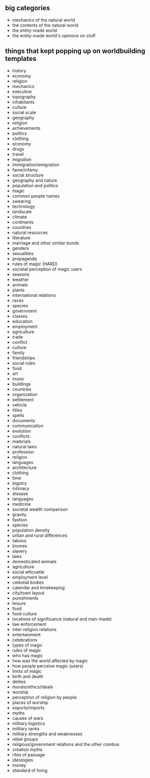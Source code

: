 ## big categories
- mechanics of the natural world
- the contents of the natural world
- the entity-made world
- the entity-made world's opinions on stuff 

## things that kept popping up on worldbuilding templates
- history
- economy
- religion
- mechanics
- executive
- topography
- inhabitants
- culture
- social scale
- geography
- religion
- achievements
- politics
- clothing
- economy
- drugs
- travel
- migration
- immigration/emigration
- fame/infamy
- social structure
- geography and nature
- population and politics
- magic
- common people names
- swearing
- technology
- landscale
- climate
- continents
- countries
- natural resources
- literature
- marriage and other similar bonds
- genders
- sexualities
- propaganda
- rules of magic (HARD)
- societal perception of magic users
- seasons
- weather
- animals
- plants
- international relations
- races
- species
- government
- classes
- education
- employment
- agriculture
- trade
- conflict
- culture
- family
- friendships
- social rules
- food
- art
- music
- buildings
- countries
- organization
- settlement
- vehicle
- titles
- spells
- documents
- communication
- evolution
- conflicts
- materials
- natural laws
- profession
- religion
- languages
- architecture
- clothing
- time
- bigotry
- intimacy
- disease
- languages
- medicine
- societal wealth comparison
- gravity
- fashion
- species
- population density
- urban and rural differences
- taboos
- biomes
- slavery
- laws
- domesticated aminals
- agriculture
- social etticuette
- employment level
- celestial bodies
- calendar and timekeeping
- city/town layout
- punishments
- leisure
- food
- food culture
- locations of significance (natural and man-made)
- law enforcement
- inter-religion relations
- entertainment
- celebrations
- types of magic
- rules of magic
- who has magic
- how was the world affected by magic
- how people perceive magic (users)
- limits of magic
- birth and death
- deities
- morals/ethics/ideals
- worship
- perception of religion by people
- places of worship
- exports/imports
- myths
- causes of wars
- military logistics
- military ranks
- military strengths and weaknesses
- rebel groups
- religious/government relations and the other combos
- creation myths
- rites of passage
- ideologies
- money
- standard of living